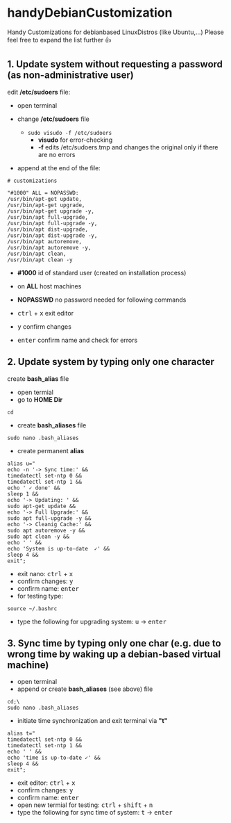# handyDebianCustomization
Handy Customizations for debianbased LinuxDistros (like Ubuntu,...)
Please feel free to expand the list further 👍

## 1. Update system without requesting a password (as non-administrative user)

edit __/etc/sudoers__ file:

- open terminal
- change __/etc/sudoers__ file
  - `sudo visudo -f /etc/sudoers`
    - __visudo__ for error-checking
    - __-f__ edits /etc/sudoers.tmp and changes the original only if there are no errors

- append at the end of the file:
```cosole
# customizations

"#1000" ALL = NOPASSWD: 
/usr/bin/apt-get update,
/usr/bin/apt-get upgrade,
/usr/bin/apt-get upgrade -y,
/usr/bin/apt full-upgrade,
/usr/bin/apt full-upgrade -y,
/usr/bin/apt dist-upgrade,
/usr/bin/apt dist-upgrade -y,
/usr/bin/apt autoremove,
/usr/bin/apt autoremove -y,
/usr/bin/apt clean,
/usr/bin/apt clean -y

```
  - __#1000__ id of standard user (created on installation process)
  - on __ALL__ host machines
  - __NOPASSWD__ no password needed for following commands
  
- <kbd>ctrl</kbd> + <kbd>x</kbd> exit editor
- <kbd>y</kbd> confirm changes
- <kbd>enter</kbd>       confirm name and check for errors
  
## 2. Update system by typing only one character
  
  create __bash_alias__ file
  
  - open termial
  - go to __HOME Dir__
  ```console
  cd
  ```
  - create __bash_aliases__ file
  ```console
  sudo nano .bash_aliases
  ```
  - create permanent __alias__
  ```console
  alias u="
  echo -n '-> Sync time:' &&
  timedatectl set-ntp 0 &&
  timedatectl set-ntp 1 &&
  echo ' ✓ done' &&
  sleep 1 &&
  echo '-> Updating: ' &&
  sudo apt-get update &&
  echo '-> Full Upgrade:' &&
  sudo apt full-upgrade -y &&
  echo '-> Cleanig Cache:' &&
  sudo apt autoremove -y &&
  sudo apt clean -y &&
  echo ' ' &&
  echo 'System is up-to-date  ✓' &&
  sleep 4 &&
  exit";

  ```
  - exit nano: <kbd>ctrl</kbd> + <kbd>x</kbd>
  - confirm changes: <kbd>y</kbd>
  - confirm name: <kbd>enter</kbd>
  - for testing type:
  ```console
  source ~/.bashrc 
  ```
  - type the following for upgrading system: <kbd>u</kbd> -> <kbd>enter</kbd>
  
## 3. Sync time by typing only one char (e.g. due to wrong time by waking up a debian-based virtual machine)
  
  - open terminal
  - append or create __bash_aliases__ (see above) file
  ```console
  cd;\
  sudo nano .bash_aliases
  ```
  - initiate time synchronization and exit terminal via __"t"__
  ```console
  alias t="
  timedatectl set-ntp 0 &&
  timedatectl set-ntp 1 &&
  echo ' ' &&
  echo 'time is up-to-date ✓' &&
  sleep 4 &&
  exit";
  ```
- exit editor: <kbd>ctrl</kbd> + <kbd>x</kbd>
- confirm changes: <kbd>y</kbd>
- confirm name: <kbd>enter</kbd>
- open new termial for testing: <kbd>ctrl</kbd> + <kbd>shift</kbd> + <kbd>n</kbd>
- type the following for sync time of system: <kbd>t</kbd> -> <kbd>enter</kbd>
